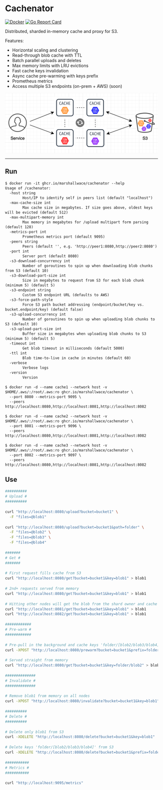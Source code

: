 # Cachenator

[![Docker](https://github.com/MarshallWace/cachenator/workflows/Publish%20Docker/badge.svg)](https://github.com/MarshallWace/cachenator/actions?query=workflow%3A%22Publish+Docker%22) [![Go Report Card](https://goreportcard.com/badge/github.com/MarshallWace/cachenator)](https://goreportcard.com/report/github.com/MarshallWace/cachenator)

Distributed, sharded in-memory cache and proxy for S3.

Features:

- Horizontal scaling and clustering
- Read-through blob cache with TTL
- Batch parallel uploads and deletes
- Max memory limits with LRU evictions
- Fast cache keys invalidation
- Async cache pre-warming with keys prefix
- Prometheus metrics
- Access multiple S3 endpoints (on-prem + AWS) (soon)

<img src="./docs/diagram.png">

---

## Run

```
$ docker run -it ghcr.io/marshallwace/cachenator --help
Usage of /cachenator:
  -host string
    	Host/IP to identify self in peers list (default "localhost")
  -max-cache-size int
    	Max cache size in megabytes. If size goes above, oldest keys will be evicted (default 512)
  -max-multipart-memory int
    	Max memory in megabytes for /upload multipart form parsing (default 128)
  -metrics-port int
    	Prometheus metrics port (default 9095)
  -peers string
    	Peers (default '', e.g. 'http://peer1:8080,http://peer2:8080')
  -port int
    	Server port (default 8080)
  -s3-download-concurrency int
    	Number of goroutines to spin up when downloading blob chunks from S3 (default 10)
  -s3-download-part-size int
    	Size in megabytes to request from S3 for each blob chunk (minimum 5) (default 5)
  -s3-endpoint string
    	Custom S3 endpoint URL (defaults to AWS)
  -s3-force-path-style
    	Force S3 path bucket addressing (endpoint/bucket/key vs. bucket.endpoint/key) (default false)
  -s3-upload-concurrency int
    	Number of goroutines to spin up when uploading blob chunks to S3 (default 10)
  -s3-upload-part-size int
    	Buffer size in megabytes when uploading blob chunks to S3 (minimum 5) (default 5)
  -timeout int
    	Get blob timeout in milliseconds (default 5000)
  -ttl int
    	Blob time-to-live in cache in minutes (default 60)
  -verbose
    	Verbose logs
  -version
    	Version

$ docker run -d --name cache1 --network host -v $HOME/.aws/:/root/.aws:ro ghcr.io/marshallwace/cachenator \
  --port 8080 --metrics-port 9095 \
  --peers http://localhost:8080,http://localhost:8081,http://localhost:8082

$ docker run -d --name cache2 --network host -v $HOME/.aws/:/root/.aws:ro ghcr.io/marshallwace/cachenator \
  --port 8081 --metrics-port 9096 \
  --peers http://localhost:8080,http://localhost:8081,http://localhost:8082

$ docker run -d --name cache3 --network host -v $HOME/.aws/:/root/.aws:ro ghcr.io/marshallwace/cachenator \
  --port 8082 --metrics-port 9097 \
  --peers http://localhost:8080,http://localhost:8081,http://localhost:8082
```

## Use

```bash
##########
# Upload #
##########

curl "http://localhost:8080/upload?bucket=bucket1" \
  -F "files=@blob1"

curl "http://localhost:8080/upload?bucket=bucket1&path=folder" \
  -F "files=@blob2" \
  -F "files=@blob3" \
  -F "files=@blob4"

#######
# Get #
#######

# First request fills cache from S3
curl "http://localhost:8080/get?bucket=bucket1&key=blob1" > blob1

# 2nd+ requests served from memory
curl "http://localhost:8080/get?bucket=bucket1&key=blob1" > blob1

# Hitting other nodes will get the blob from the shard owner and cache it as well before returning
curl "http://localhost:8081/get?bucket=bucket1&key=blob1" > blob1
curl "http://localhost:8082/get?bucket=bucket1&key=blob1" > blob1

############
# Pre-warm #
############

# Pre-pull in the background and cache keys 'folder/[blob2/blob3/blob4]'
curl -XPOST "http://localhost:8080/prewarm?bucket=bucket1&prefix=folder/blob"

# Served straight from memory
curl "http://localhost:8080/get?bucket=bucket1&key=folder/blob2" > blob2

##############
# Invalidate #
##############

# Remove blob1 from memory on all nodes
curl -XPOST "http://localhost:8080/invalidate?bucket=bucket1&key=blob1"

##########
# Delete #
##########

# Delete only blob1 from S3
curl -XDELETE "http://localhost:8080/delete?bucket=bucket1&key=blob1"

# Delete keys 'folder/[blob2/blob3/blob4]' from S3
curl -XDELETE "http://localhost:8080/delete?bucket=bucket1&prefix=folder/blob"

###########
# Metrics #
###########

curl "http://localhost:9095/metrics"
```

